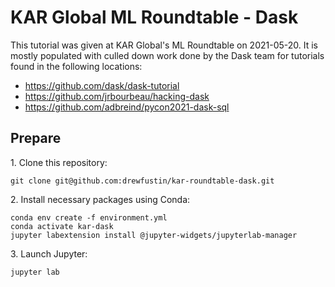 # KAR Global ML Roundtable - Dask

This tutorial was given at KAR Global's ML Roundtable on 2021-05-20. It is mostly populated with culled down work done by the Dask team for tutorials found in the following locations:

- https://github.com/dask/dask-tutorial
- https://github.com/jrbourbeau/hacking-dask
- https://github.com/adbreind/pycon2021-dask-sql

## Prepare

1\. Clone this repository:

```shell
git clone git@github.com:drewfustin/kar-roundtable-dask.git
```

2\. Install necessary packages using Conda:

```shell
conda env create -f environment.yml
conda activate kar-dask
jupyter labextension install @jupyter-widgets/jupyterlab-manager
```

3\. Launch Jupyter:

```shell
jupyter lab
```
